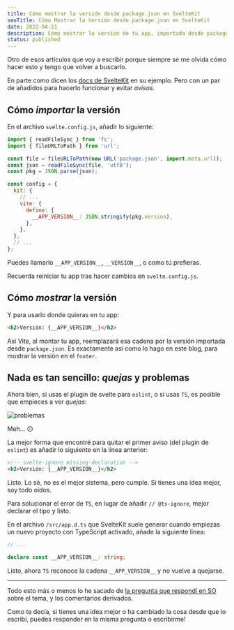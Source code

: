```yaml
---
title: Cómo mostrar la versión desde package.json en SvelteKit
seoTitle: Cómo Mostrar la Versión desde package.json en SvelteKit
date: 2022-04-21
description: Cómo mostrar la versíon de tu app, importada desde package.json, sin errores ni problemas de ningún tipo
status: published
---
```


Otro de esos artículos que voy a escribir porque siempre se me olvida cómo hacer esto y tengo que volver a buscarlo.

En parte como dicen los [docs de SvelteKit](https://kit.svelte.dev/faq#read-package-json) en su ejemplo. Pero con un par de añadidos para hacerlo funcionar y evitar *avisos*.

## Cómo *importar* la versión

En el archivo `svelte.config.js`, añadir lo siguiente:

```js
import { readFileSync } from 'fs';
import { fileURLToPath } from 'url';

const file = fileURLToPath(new URL('package.json', import.meta.url));
const json = readFileSync(file, 'utf8');
const pkg = JSON.parse(json);

const config = {
  kit: {
    // ...
    vite: {
      define: {
        __APP_VERSION__: JSON.stringify(pkg.version),
      },
    },
  },
  // ...
};
```

Puedes llamarlo `__APP_VERSION__`, `__VERSION__`, o como tú prefieras.

Recuerda reiniciar tu app tras hacer cambios en `svelte.config.js`.

## Cómo *mostrar* la versión

Y para usarlo donde quieras en tu app:

```html
<h2>Versión: {__APP_VERSION__}</h2>
```

Así Vite, al montar tu app, reemplazará esa cadena por la versión importada desde `package.json`. Es exactamente así como lo hago en este blog, para mostrar la versión en el `footer`.

## Nada es tan sencillo: *quejas* y problemas

Ahora bien, si usas el plugin de svelte para `eslint`, o si usas `TS`, es posible que empieces a ver *quejas*:

![problemas](/problemas.png)

Meh... 😕

La mejor forma que encontré para quitar el primer aviso (del plugin de `eslint`) es añadir lo siguiente en la línea anterior:

```html
<!-- svelte-ignore missing-declaration -->
<h2>Versión: {__APP_VERSION__}</h2>
```

Listo. Lo sé, no es el mejor sistema, pero cumple. Si tienes una idea mejor, soy todo oídos.

Para solucionar el error de `TS`, en lugar de añadir `// @ts-ignore`, mejor declarar el tipo y listo.

En el archivo `/src/app.d.ts` que SvelteKit suele generar cuando empiezas un nuevo proyecto con TypeScript activado, añade la siguiente línea:

```ts
// ...

declare const __APP_VERSION__: string;
```

Listo, ahora `TS` reconoce la cadena `__APP_VERSION__` y no vuelve a quejarse.

---

Todo esto más o menos lo he sacado de [la pregunta que respondí en SO](https://stackoverflow.com/questions/70034450/how-do-i-add-a-version-number-to-a-sveltekit-vite-app/71423592#71423592) sobre el tema, y los comentarios derivados.

Como te decía, si tienes una idea mejor o ha cambiado la cosa desde que lo escribí, puedes responder en la misma pregunta o escribirme!

